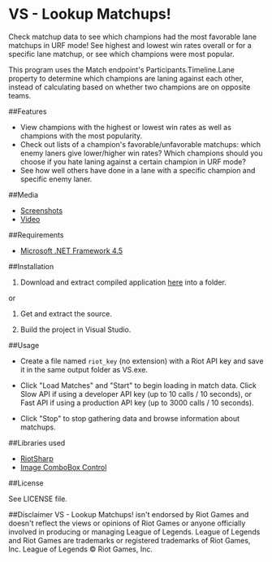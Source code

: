# VS - Lookup Matchups! 

Check matchup data to see which champions had the most favorable lane matchups in URF mode! See highest and lowest win rates overall or for a specific lane matchup, or see which champions were most popular.

This program uses the Match endpoint's Participants.Timeline.Lane property to determine which champions are laning against each other, instead of calculating based on whether two champions are on opposite teams.

##Features

- View champions with the highest or lowest win rates as well as champions with the most popularity.
- Check out lists of a champion's favorable/unfavorable matchups: which enemy laners give lower/higher win rates? Which champions should you choose if you hate laning against a certain champion in URF mode?
- See how well others have done in a lane with a specific champion and specific enemy laner.

##Media

- [Screenshots](http://imgur.com/a/4n1L1)
- [Video](http://www.google.com)

##Requirements

- [Microsoft .NET Framework 4.5](http://www.microsoft.com/en-us/download/details.aspx?id=30653)

##Installation

1. Download and extract compiled application [here](https://github.com/aktai0/VS---Lookup-Matchups-/releases) into a folder.

or

1. Get and extract the source.

2. Build the project in Visual Studio.

##Usage

- Create a file named `riot_key` (no extension) with a Riot API key and save it in the same output folder as VS.exe.

- Click "Load Matches" and "Start" to begin loading in match data. Click Slow API if using a developer API key (up to 10 calls / 10 seconds), or Fast API if using a production API key (up to 3000 calls / 10 seconds).

- Click "Stop" to stop gathering data and browse information about matchups.

##Libraries used

- [RiotSharp](https://github.com/BenFradet/RiotSharp)
- [Image ComboBox Control](http://www.codeproject.com/Articles/10670/Image-ComboBox-Control)

##License

See LICENSE file.

##Disclaimer
VS - Lookup Matchups! isn't endorsed by Riot Games and doesn't reflect the views or opinions of Riot Games or anyone officially involved in producing or managing League of Legends. League of Legends and Riot Games are trademarks or registered trademarks of Riot Games, Inc. League of Legends © Riot Games, Inc.